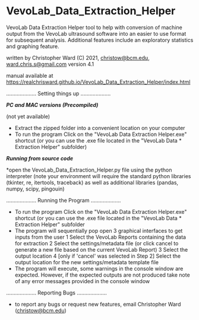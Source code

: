 # VevoLab_Data_Extraction_Helper

VevoLab Data Extraction Helper
tool to help with conversion of machine output from the VevoLab ultrasound software into an easier to use format for subsequent analysis. Additional features include an exploratory statistics and graphing feature.

written by Christopher Ward (C) 2021, christow@bcm.edu, ward.chris.s@gmail.com
version 4.1

manual available at
https://realchrisward.github.io/VevoLab_Data_Extraction_Helper/index.html

....................
Setting things up
....................

***PC and MAC versions (Precompiled)***

(not yet available)
* Extract the zipped folder into a convenient location on your computer
* To run the program Click on the "VevoLab Data Extraction Helper.exe" shortcut (or you can use the .exe file located in the "VevoLab Data * Extraction Helper" subfolder)

***Running from source code***

*open the VevoLab_Data_Extraction_Helper.py file using the python interpreter (note your environment will require the standard python libraries (tkinter, re, itertools, traceback) as well as additional libraries (pandas, numpy, scipy, pingouin)

....................
Running the Program
....................
* To run the program Click on the "VevoLab Data Extraction Helper.exe" shortcut (or you can use the .exe file located in the "VevoLab Data * Extraction Helper" subfolder
* The program will sequentially pop open 3 graphical interfaces to get inputs from the user
	1 Select the VevoLab Reports containing the data for extraction
	2 Select the settings/metadata file (or click cancel to generate a new file based on the current VevoLab Report)
	3 Select the output location
	4 [only if 'cancel' was selected in Step 2] Select the output location for the new settings/metadata template file
* The program will execute, some warnings in the console window are expected. However, if the expected outputs are not produced take note of any error messages provided in the console window

....................
Reporting Bugs
....................
* to report any bugs or request new features, email Christopher Ward (christow@bcm.edu)
